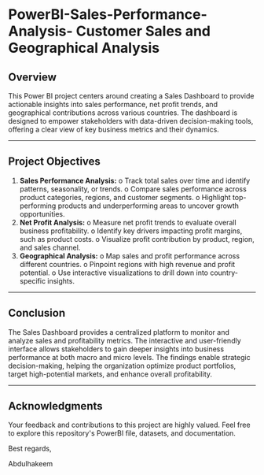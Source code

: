 # PowerBI-Sales-Performance-Analysis- Customer Sales and Geographical Analysis

## Overview

This Power BI project centers around creating a Sales Dashboard to provide actionable insights into sales performance, net profit trends, and geographical contributions across various countries. The dashboard is designed to empower stakeholders with data-driven decision-making tools, offering a clear view of key business metrics and their dynamics.
________________________________________

## Project Objectives

1.	**Sales Performance Analysis:**
o	Track total sales over time and identify patterns, seasonality, or trends.
o	Compare sales performance across product categories, regions, and customer segments.
o	Highlight top-performing products and underperforming areas to uncover growth opportunities.
2.	**Net Profit Analysis:**
o	Measure net profit trends to evaluate overall business profitability.
o	Identify key drivers impacting profit margins, such as product costs.
o	Visualize profit contribution by product, region, and sales channel.
3.	**Geographical Analysis:**
o	Map sales and profit performance across different countries.
o	Pinpoint regions with high revenue and profit potential.
o	Use interactive visualizations to drill down into country-specific insights.
________________________________________

## Conclusion

  
The Sales Dashboard provides a centralized platform to monitor and analyze sales and profitability metrics. The interactive and user-friendly interface allows stakeholders to gain deeper insights into business performance at both macro and micro levels. The findings enable strategic decision-making, helping the organization optimize product portfolios, target high-potential markets, and enhance overall profitability.
________________________________________

## Acknowledgments


Your feedback and contributions to this project are highly valued. Feel free to explore this repository's PowerBI file, datasets, and documentation.

Best regards,

Abdulhakeem

